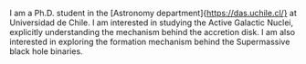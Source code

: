 

I am a Ph.D. student in the [Astronomy department]{https://das.uchile.cl/} at Universidad de Chile. I am interested in studying the Active Galactic Nuclei, explicitly understanding the mechanism behind the accretion disk. I am also interested in exploring the formation mechanism behind the Supermassive black hole binaries.
